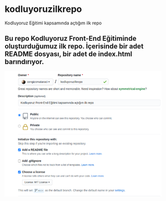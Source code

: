 # kodluyoruzilkrepo
Kodluyoruz Eğitimi kapsamında açtığım ilk repo
## Bu repo Kodluyoruz Front-End Eğitiminde oluşturduğumuz ilk repo. İçerisinde bir adet README dosyası, bir adet de index.html barındırıyor.

![alt text](https://raw.githubusercontent.com/emrebybt/kodluyoruzilkrepo/main/github.png)

